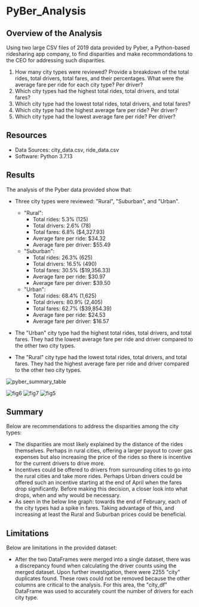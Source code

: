 # PyBer_Analysis
## Overview of the Analysis
Using two large CSV files of 2019 data provided by Pyber, a Python-based ridesharing app company, to find disparities and make recommondations to the CEO for addressing such disparities.

 1. How many city types were reviewed? Provide a breakdown of the total rides, total drivers, total fares, and their percentages. What were the average fare per ride for each city type? Per driver?
 2. Which city types had the highest total rides, total drivers, and total fares?
 3. Which city type had the lowest total rides, total drivers, and total fares?
 4. Which city type had the highest average fare per ride? Per driver?
 5. Which city type had the lowest average fare per ride? Per driver?


## Resources
 - Data Sources: city_data.csv, ride_data.csv
 - Software: Python 3.7.13

 ## Results
 
The analysis of the Pyber data provided show that:
  - Three city types were reviewed: "Rural", "Suburban", and "Urban".

    - "Rural":
        - Total rides: 5.3% (125)
        - Total drivers: 2.6% (78)
        - Total fares: 6.8% ($4,327.93)
        - Average fare per ride: $34.32
        - Average fare per driver: $55.49
    - "Suburban": 
        - Total rides: 26.3% (625)
        - Total drivers: 16.5% (490)
        - Total fares: 30.5% ($19,356.33)
        - Average fare per ride: $30.97
        - Average fare per driver: $39.50
    - "Urban": 
        - Total rides: 68.4% (1,625)
        - Total drivers: 80.9% (2,405)
        - Total fares: 62.7% ($39,854.39)
        - Average fare per ride: $24.53
        - Average fare per driver: $16.57
 - The "Urban" city type had the highest total rides, total drivers, and total fares. They had the lowest average fare per ride and driver compared to the other two city types.
 - The "Rural" city type had the lowest total rides, total drivers, and total fares. They had the highest average fare per ride and driver compared to the other two city types.
 
 ![pyber_summary_table](https://user-images.githubusercontent.com/111570965/192357973-5a6ce2b6-f13c-4207-9c93-7b06902c1181.png)


![fig6](https://user-images.githubusercontent.com/111570965/192358012-4b601840-1059-4aa6-ae6b-318d45d84b8f.png) ![fig7](https://user-images.githubusercontent.com/111570965/192358023-70abeb3c-ead3-4020-bbc2-5fd38cbafcd0.png) ![fig5](https://user-images.githubusercontent.com/111570965/192357986-b19a9e0f-595f-4e87-a980-ef5345a69b24.png)

## Summary
Below are recommendations to address the disparities among the city types:
- The disparities are most likely explained by the distance of the rides themselves. Perhaps in rural cities, offering a larger payout to cover gas expenses but also increasing the price of the rides so there is incentive for the current drivers to drive more.
- Incentives could be offered to drivers from surrounding cities to go into the rural cities and take more rides. Perhaps Urban drivers could be offered such an incentive starting at the end of April when the fares drop significantly. Before making this decision, a closer look into what drops, when and why would be necessary.
- As seen in the below line graph: towards the end of February, each of the city types had a spike in fares. Taking advantage of this, and increasing at least the Rural and Suburban prices could be beneficial. 



## Limitations
Below are limitations in the provided dataset:
- After the two DataFrames were merged into a single dataset, there was a discrepancy found when calculating the driver counts using the merged dataset. Upon further investigation, there were 2255 "city" duplicates found. These rows could not be removed because the other columns are critical to the analysis. For this area, the "city_df" DataFrame was used to accurately count the number of drivers for each city type. 